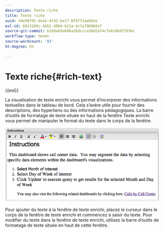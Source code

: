 ```yaml
---
description: Texte riche
title: Texte riche
uuid: d4e98fd1-da1e-47d2-be17-0f8771ae6b2e
exl-id: 6913160c-4261-40bd-b22a-4c7a7969b8a7
source-git-commit: b1dda69a606a16dccca30d2a74c7e63dbd27936c
workflow-type: tm+mt
source-wordcount: '93'
ht-degree: 6%

---
```


# Texte riche{#rich-text}

{{eol}}

La visualisation de texte enrichi vous permet d’incorporer des informations textuelles dans le tableau de bord. Cela s’avère utile pour fournir des descriptions, des hyperliens ou des informations pédagogiques. La barre d’outils de formatage de texte située en haut de la fenêtre Texte enrichi vous permet de manipuler le format du texte dans le corps de la fenêtre.

![](assets/rich_text.png)

Pour ajouter du texte à la fenêtre de texte enrichi, placez le curseur dans le corps de la fenêtre de texte enrichi et commencez à saisir du texte. Pour modifier du texte dans la fenêtre de texte enrichi, utilisez la barre d’outils de formatage de texte située en haut de cette fenêtre.
